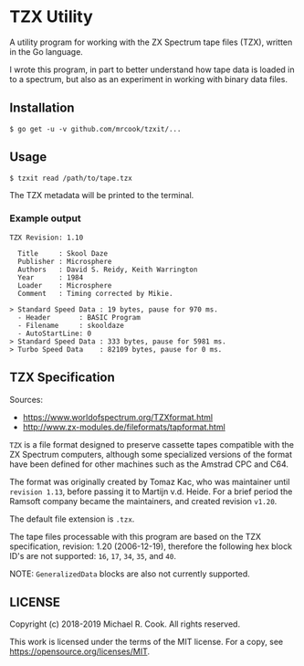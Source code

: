 # TZX Utility

A utility program for working with the ZX Spectrum tape files (TZX), written
in the Go language.

I wrote this program, in part to better understand how tape data is loaded in
to a spectrum, but also as an experiment in working with binary data files.

## Installation

    $ go get -u -v github.com/mrcook/tzxit/...

## Usage

    $ tzxit read /path/to/tape.tzx

The TZX metadata will be printed to the terminal.

### Example output

```
TZX Revision: 1.10

  Title     : Skool Daze
  Publisher : Microsphere
  Authors   : David S. Reidy, Keith Warrington
  Year      : 1984
  Loader    : Microsphere
  Comment   : Timing corrected by Mikie.

> Standard Speed Data : 19 bytes, pause for 970 ms.
  - Header       : BASIC Program
  - Filename     : skooldaze 
  - AutoStartLine: 0
> Standard Speed Data : 333 bytes, pause for 5981 ms.
> Turbo Speed Data    : 82109 bytes, pause for 0 ms.
```

## TZX Specification

Sources:

- https://www.worldofspectrum.org/TZXformat.html
- http://www.zx-modules.de/fileformats/tapformat.html

`TZX` is a file format designed to preserve cassette tapes compatible with the
ZX Spectrum computers, although some specialized versions of the format have
been defined for other machines such as the Amstrad CPC and C64.

The format was originally created by Tomaz Kac, who was maintainer until
`revision 1.13`, before passing it to Martijn v.d. Heide. For a brief period
the Ramsoft company became the maintainers, and created revision `v1.20`.

The default file extension is `.tzx`.

The tape files processable with this program are based on the TZX specification,
revision: 1.20 (2006-12-19), therefore the following hex block ID's are not
supported: `16`, `17`, `34`, `35`, and `40`.

NOTE: `GeneralizedData` blocks are also not currently supported.


## LICENSE

Copyright (c) 2018-2019 Michael R. Cook. All rights reserved.

This work is licensed under the terms of the MIT license.
For a copy, see <https://opensource.org/licenses/MIT>.
